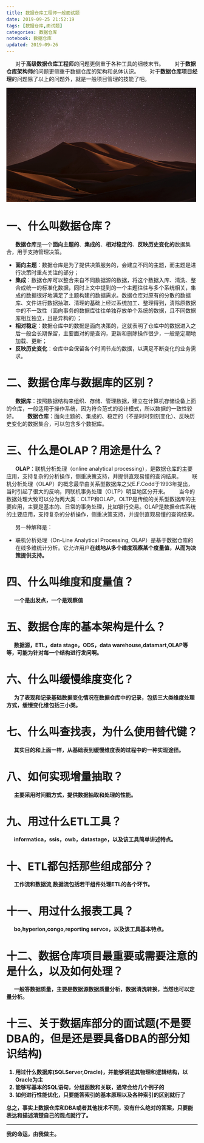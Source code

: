 ```yaml
---
title: 数据仓库工程师一般面试题
date: 2019-09-25 21:52:19
tags: [数据仓库,面试题]
categories: 数据仓库
notebook: 数据仓库
updated: 2019-09-26
---
```


&nbsp;&nbsp;&nbsp;&nbsp;&nbsp;&nbsp;对于<b>高级数据仓库工程师</b>的问题更侧重于各种工具的细枝末节。
&nbsp;&nbsp;&nbsp;&nbsp;&nbsp;&nbsp;对于<b>数据仓库架构师</b>的问题更侧重于数据仓库的架构和总体认识。
&nbsp;&nbsp;&nbsp;&nbsp;&nbsp;&nbsp;对于<b>数据仓库项目经理</b>的问题除了以上的问题外，就是一般项目管理的技能了吧。

<img src="数据仓库工程师一般面试题/data_engineer.jpeg" width="500" height="300"/>

<!-- more -->

# 一、什么叫数据仓库？
&nbsp;&nbsp;&nbsp;&nbsp;&nbsp;&nbsp;<b>数据仓库</b>是一个<b>面向主题的</b>、<b>集成的</b>、<b>相对稳定的</b>、<b>反映历史变化的</b>数据集合，用于支持管理决策。
- <b>面向主题</b>：数据仓库是为了提供决策服务的，会建立不同的主题，而主题是进行决策时重点关注的部分；
- <b>集成</b>：数据仓库可以整合来自不同数据源的数据，将这个数据入库、清洗、整合成统一的标准化数据，同时上文中提到的一个主题往往与多个系统相关，集成的数据很好地满足了主题构建的数据需求。数据仓库对原有的分散的数据库、文件进行数据抽取、清理的基础上经过系统加工、整理得到，清除原数据中的不一致性（面向事务的数据库往往单独存放单个系统的数据，且不同数据库相互独立，且是异构的）；
- <b>相对稳定</b>：数据仓库中的数据是面向决策的，这就表明了仓库中的数据进入之后一般会长期保留，主要面对的是查询，更新和删除操作很少，一般是定期地加载、更新；
- <b>反映历史变化</b>：仓库中会保留各个时间节点的数据，以满足不断变化的业务需求。

# 二、数据仓库与数据库的区别？
&nbsp;&nbsp;&nbsp;&nbsp;&nbsp;&nbsp;<b>数据库</b>：按照数据结构来组织、存储、管理数据，建立在计算机存储设备上面的仓库，一般适用于操作系统，因为符合范式的设计模式，所以数据的一致性较好。
&nbsp;&nbsp;&nbsp;&nbsp;&nbsp;&nbsp;<b>数据仓库</b>：面向主题的、集成的、稳定的（不是时时刻刻变化）、反映历史变化的数据集合，可以包含多个数据库。

# 三、什么是OLAP？用途是什么？
&nbsp;&nbsp;&nbsp;&nbsp;&nbsp;&nbsp;<b>OLAP</b>：联机分析处理（online analytical processing），是数据仓库的主要应用，支持复杂的分析操作，侧重决策支持，并提供直观易懂的查询结果。
&nbsp;&nbsp;&nbsp;&nbsp;&nbsp;&nbsp;联机分析处理（OLAP）的概念最早由关系型数据库之父E.F.Codd于1993年提出，当时引起了很大的反响，同联机事务处理（OLTP）明显地区分开来。
&nbsp;&nbsp;&nbsp;&nbsp;&nbsp;&nbsp;当今的数据处理大致可以分为两大类：OLTP和OLAP，OLTP是传统的关系型数据库的主要应用，主要是基本的、日常的事务处理，比如银行交易。OLAP是数据仓库系统的主要应用，支持复杂的分析操作，侧重决策支持，并提供直观易懂的查询结果。

&nbsp;&nbsp;&nbsp;&nbsp;&nbsp;&nbsp;另一种解释是：
- 联机分析处理（On-Line Analytical Processing, OLAP）是基于数据仓库的在线多维统计分析。它允许用户<b>在线地从多个维度观察某个度量值，从而为决策提供支持。


# 四、什么叫维度和度量值？
&nbsp;&nbsp;&nbsp;&nbsp;&nbsp;&nbsp;一个是出发点，一个是观察值

# 五、数据仓库的基本架构是什么？
&nbsp;&nbsp;&nbsp;&nbsp;&nbsp;&nbsp;数据源，ETL，data stage，ODS，data warehouse,datamart,OLAP等等，可能为针对每一个结构进行发问啊。

# 六、什么叫缓慢维度变化？
&nbsp;&nbsp;&nbsp;&nbsp;&nbsp;&nbsp;为了表现和记录基础数据变化情况在数据仓库中的记录，包括三大类维度处理方式，缓慢变化维包括三小类。

# 七、什么叫查找表，为什么使用替代键？
&nbsp;&nbsp;&nbsp;&nbsp;&nbsp;&nbsp;其实目的和上面一样，从基础表到缓慢维度表的过程中的一种实现途径。

# 八、如何实现增量抽取？
&nbsp;&nbsp;&nbsp;&nbsp;&nbsp;&nbsp;主要采用时间戳方式，提供数据抽取和处理的性能。

# 九、用过什么ETL工具？
&nbsp;&nbsp;&nbsp;&nbsp;&nbsp;&nbsp;informatica，ssis，owb，datastage，以及该工具简单讲述特点。

# 十、ETL都包括那些组成部分？
&nbsp;&nbsp;&nbsp;&nbsp;&nbsp;&nbsp;工作流和数据流,数据流包括若干组件处理ETL的各个环节。

# 十一、用过什么报表工具？
&nbsp;&nbsp;&nbsp;&nbsp;&nbsp;&nbsp;bo,hyperion,congo,reporting servce，以及该工具基本特点。

# 十二、数据仓库项目最重要或需要注意的是什么，以及如何处理？
&nbsp;&nbsp;&nbsp;&nbsp;&nbsp;&nbsp;一般答数据质量，主要是数据源数据质量分析，数据清洗转换，当然也可以定量分析。

# 十三、关于数据库部分的面试题(不是要DBA的，但是还是要具备DBA的部分知识结构)
1. 用过什么数据库(SQLServer,Oracle)，并能够讲述其物理和逻辑结构，以Oracle为主
2. 能够写基本的SQL语句，分组函数和关联，通常会给几个例子的
3. 如何进行性能优化，只要能答索引的基本原理以及各种索引的区别就行了

总之，事实上数据仓库和DBA或者其他技术不同，没有什么绝对的答案，只要能表达和描述清楚自己的观点就行了。


- - -
我的命运，由我做主。